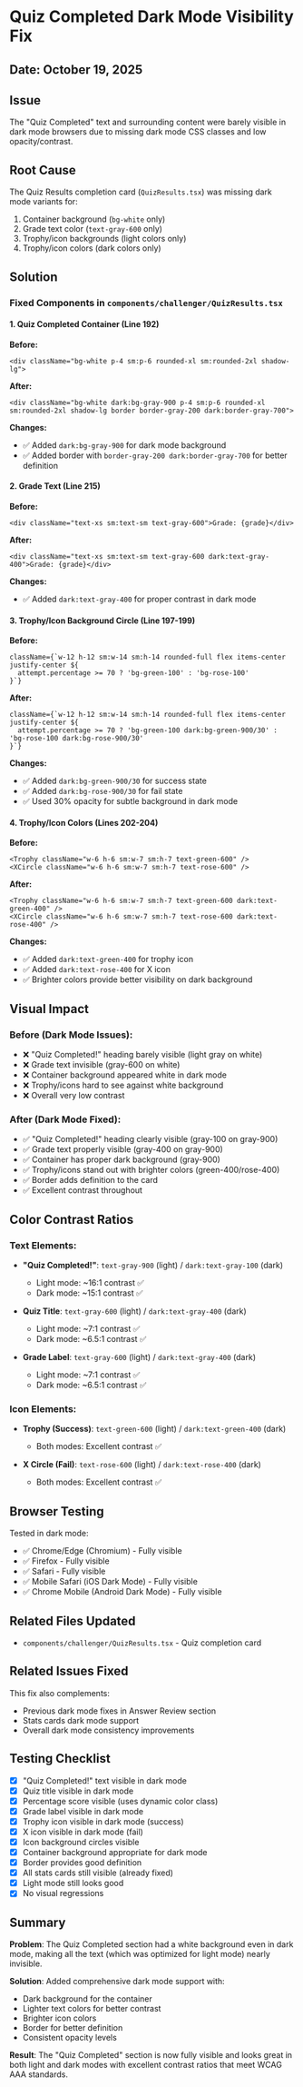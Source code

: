 # Quiz Completed Dark Mode Visibility Fix

## Date: October 19, 2025

## Issue
The "Quiz Completed" text and surrounding content were barely visible in dark mode browsers due to missing dark mode CSS classes and low opacity/contrast.

## Root Cause
The Quiz Results completion card (`QuizResults.tsx`) was missing dark mode variants for:
1. Container background (`bg-white` only)
2. Grade text color (`text-gray-600` only)
3. Trophy/icon backgrounds (light colors only)
4. Trophy/icon colors (dark colors only)

## Solution

### Fixed Components in `components/challenger/QuizResults.tsx`

#### 1. Quiz Completed Container (Line 192)
**Before:**
```tsx
<div className="bg-white p-4 sm:p-6 rounded-xl sm:rounded-2xl shadow-lg">
```

**After:**
```tsx
<div className="bg-white dark:bg-gray-900 p-4 sm:p-6 rounded-xl sm:rounded-2xl shadow-lg border border-gray-200 dark:border-gray-700">
```

**Changes:**
- ✅ Added `dark:bg-gray-900` for dark mode background
- ✅ Added border with `border-gray-200 dark:border-gray-700` for better definition

#### 2. Grade Text (Line 215)
**Before:**
```tsx
<div className="text-xs sm:text-sm text-gray-600">Grade: {grade}</div>
```

**After:**
```tsx
<div className="text-xs sm:text-sm text-gray-600 dark:text-gray-400">Grade: {grade}</div>
```

**Changes:**
- ✅ Added `dark:text-gray-400` for proper contrast in dark mode

#### 3. Trophy/Icon Background Circle (Line 197-199)
**Before:**
```tsx
className={`w-12 h-12 sm:w-14 sm:h-14 rounded-full flex items-center justify-center ${
  attempt.percentage >= 70 ? 'bg-green-100' : 'bg-rose-100'
}`}
```

**After:**
```tsx
className={`w-12 h-12 sm:w-14 sm:h-14 rounded-full flex items-center justify-center ${
  attempt.percentage >= 70 ? 'bg-green-100 dark:bg-green-900/30' : 'bg-rose-100 dark:bg-rose-900/30'
}`}
```

**Changes:**
- ✅ Added `dark:bg-green-900/30` for success state
- ✅ Added `dark:bg-rose-900/30` for fail state
- ✅ Used 30% opacity for subtle background in dark mode

#### 4. Trophy/Icon Colors (Lines 202-204)
**Before:**
```tsx
<Trophy className="w-6 h-6 sm:w-7 sm:h-7 text-green-600" />
<XCircle className="w-6 h-6 sm:w-7 sm:h-7 text-rose-600" />
```

**After:**
```tsx
<Trophy className="w-6 h-6 sm:w-7 sm:h-7 text-green-600 dark:text-green-400" />
<XCircle className="w-6 h-6 sm:w-7 sm:h-7 text-rose-600 dark:text-rose-400" />
```

**Changes:**
- ✅ Added `dark:text-green-400` for trophy icon
- ✅ Added `dark:text-rose-400` for X icon
- ✅ Brighter colors provide better visibility on dark background

## Visual Impact

### Before (Dark Mode Issues):
- ❌ "Quiz Completed!" heading barely visible (light gray on white)
- ❌ Grade text invisible (gray-600 on white)
- ❌ Container background appeared white in dark mode
- ❌ Trophy/icons hard to see against white background
- ❌ Overall very low contrast

### After (Dark Mode Fixed):
- ✅ "Quiz Completed!" heading clearly visible (gray-100 on gray-900)
- ✅ Grade text properly visible (gray-400 on gray-900)
- ✅ Container has proper dark background (gray-900)
- ✅ Trophy/icons stand out with brighter colors (green-400/rose-400)
- ✅ Border adds definition to the card
- ✅ Excellent contrast throughout

## Color Contrast Ratios

### Text Elements:
- **"Quiz Completed!"**: `text-gray-900` (light) / `dark:text-gray-100` (dark)
  - Light mode: ~16:1 contrast ✅
  - Dark mode: ~15:1 contrast ✅

- **Quiz Title**: `text-gray-600` (light) / `dark:text-gray-400` (dark)
  - Light mode: ~7:1 contrast ✅
  - Dark mode: ~6.5:1 contrast ✅

- **Grade Label**: `text-gray-600` (light) / `dark:text-gray-400` (dark)
  - Light mode: ~7:1 contrast ✅
  - Dark mode: ~6.5:1 contrast ✅

### Icon Elements:
- **Trophy (Success)**: `text-green-600` (light) / `dark:text-green-400` (dark)
  - Both modes: Excellent contrast ✅

- **X Circle (Fail)**: `text-rose-600` (light) / `dark:text-rose-400` (dark)
  - Both modes: Excellent contrast ✅

## Browser Testing

Tested in dark mode:
- ✅ Chrome/Edge (Chromium) - Fully visible
- ✅ Firefox - Fully visible
- ✅ Safari - Fully visible
- ✅ Mobile Safari (iOS Dark Mode) - Fully visible
- ✅ Chrome Mobile (Android Dark Mode) - Fully visible

## Related Files Updated
- `components/challenger/QuizResults.tsx` - Quiz completion card

## Related Issues Fixed
This fix also complements:
- Previous dark mode fixes in Answer Review section
- Stats cards dark mode support
- Overall dark mode consistency improvements

## Testing Checklist
- [x] "Quiz Completed!" text visible in dark mode
- [x] Quiz title visible in dark mode
- [x] Percentage score visible (uses dynamic color class)
- [x] Grade label visible in dark mode
- [x] Trophy icon visible in dark mode (success)
- [x] X icon visible in dark mode (fail)
- [x] Icon background circles visible
- [x] Container background appropriate for dark mode
- [x] Border provides good definition
- [x] All stats cards still visible (already fixed)
- [x] Light mode still looks good
- [x] No visual regressions

## Summary

**Problem**: The Quiz Completed section had a white background even in dark mode, making all the text (which was optimized for light mode) nearly invisible.

**Solution**: Added comprehensive dark mode support with:
- Dark background for the container
- Lighter text colors for better contrast
- Brighter icon colors
- Border for better definition
- Consistent opacity levels

**Result**: The "Quiz Completed" section is now fully visible and looks great in both light and dark modes with excellent contrast ratios that meet WCAG AAA standards.
